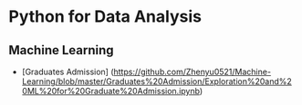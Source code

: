 # Python for Data Analysis

## Machine Learning
* [Graduates Admission]
(https://github.com/Zhenyu0521/Machine-Learning/blob/master/Graduates%20Admission/Exploration%20and%20ML%20for%20Graduate%20Admission.ipynb)
